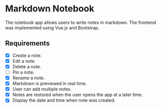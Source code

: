 # Markdown Notebook

The notebook app allows users to write notes in markdown. The frontend was implemented using Vue.js and Bootstrap. 

## Requirements
- [x] Create a note.
- [x] Edit a note.
- [x] Delete a note.
- [ ] Pin a note.
- [x] Rename a note.
- [x] Markdown is previewed in real time.
- [x] User can add multiple notes.
- [x] Notes are restored when the user opens the app at a later time.
- [x] Display the date and time when note was created.
